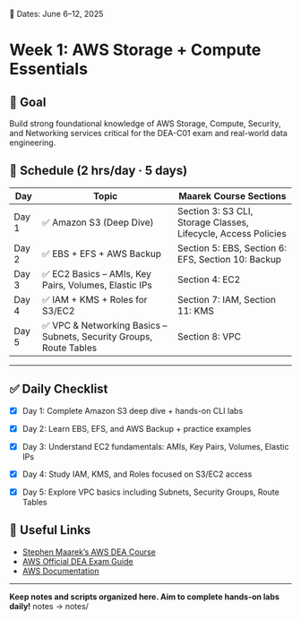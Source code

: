 📅 Dates: June 6–12, 2025  
# Week 1: AWS Storage + Compute Essentials
## 🎯 Goal
Build strong foundational knowledge of AWS Storage, Compute, Security, and Networking services critical for the DEA-C01 exam and real-world data engineering.

## 📅 Schedule (2 hrs/day · 5 days)

| Day  | Topic                               | Maarek Course Sections                        |
|-------|-----------------------------------|----------------------------------------------|
| Day 1 | ✅ Amazon S3 (Deep Dive)           | Section 3: S3 CLI, Storage Classes, Lifecycle, Access Policies |
| Day 2 | ✅ EBS + EFS + AWS Backup           | Section 5: EBS, Section 6: EFS, Section 10: Backup |
| Day 3 | ✅ EC2 Basics – AMIs, Key Pairs, Volumes, Elastic IPs | Section 4: EC2                               | 
| Day 4 | ✅ IAM + KMS + Roles for S3/EC2        | Section 7: IAM, Section 11: KMS              | 
| Day 5 | ✅ VPC & Networking Basics – Subnets, Security Groups, Route Tables | Section 8: VPC                              | 

---
## ✅ Daily Checklist

- [x] Day 1: Complete Amazon S3 deep dive + hands-on CLI labs  
- [x] Day 2: Learn EBS, EFS, and AWS Backup + practice examples  
- [x] Day 3: Understand EC2 fundamentals: AMIs, Key Pairs, Volumes, Elastic IPs  
- [x] Day 4: Study IAM, KMS, and Roles focused on S3/EC2 access  
- [x] Day 5: Explore VPC basics including Subnets, Security Groups, Route Tables  


## 🔗 Useful Links

- [Stephen Maarek’s AWS DEA Course](https://www.udemy.com/course/aws-certified-data-analytics-specialty/)  
- [AWS Official DEA Exam Guide](https://d1.awsstatic.com/training-and-certification/docs-data-analytics/AWS-Certified-Data-Analytics-Specialty_Exam-Guide.pdf)  
- [AWS Documentation](https://docs.aws.amazon.com/)

---

**Keep notes and scripts organized here. Aim to complete hands-on labs daily!**
notes -> notes/
